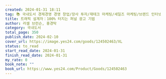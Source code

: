 ```yaml
---
created: 2024-01-31 18:11
tag: 📚 국내도서 경제경영 경영 창업/장사 투자/재테크 마케팅/세일즈 마케팅/브랜드 인터넷마케팅 인터넷비즈니스 e-비즈니스
title: 트래픽 설계자：100% 터지는 퍼널 광고 기법
author: 러셀 브런슨, 홍경탁
category: 국내도서
total_page: 350
publish_date: 2024-02-10
cover_url: https://image.yes24.com/goods/124502463/XL
status: to_read
start_read_date: 2024-01-31
finish_read_date: 2024-01-31
my_rate: 0
book_note: ""
book_url: https://www.yes24.com/Product/Goods/124502463
---
```



